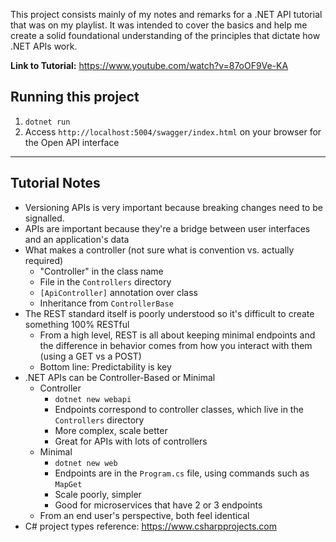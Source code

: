 This project consists mainly of my notes and remarks for a .NET API tutorial that was on my playlist. It was intended to cover the basics and help me create a solid foundational understanding of the principles that dictate how .NET APIs work.

**Link to Tutorial:** https://www.youtube.com/watch?v=87oOF9Ve-KA

## Running this project
1. `dotnet run`
2. Access `http://localhost:5004/swagger/index.html` on your browser for the Open API interface

---

## Tutorial Notes

- Versioning APIs is very important because breaking changes need to be signalled.
- APIs are important because they're a bridge between user interfaces and an application's data
- What makes a controller (not sure what is convention vs. actually required)
  - "Controller" in the class name
  - File in the `Controllers` directory
  - `[ApiController]` annotation over class
  - Inheritance from `ControllerBase`
- The REST standard itself is poorly understood so it's difficult to create something 100% RESTful
  - From a high level, REST is all about keeping minimal endpoints and the difference in behavior comes from how you interact with them (using a GET vs a POST)
  - Bottom line: Predictability is key
- .NET APIs can be Controller-Based or Minimal
  - Controller
    - `dotnet new webapi`
    - Endpoints correspond to controller classes, which live in the `Controllers` directory
    - More complex, scale better
    - Great for APIs with lots of controllers
  - Minimal
    - `dotnet new web`
    - Endpoints are in the `Program.cs` file, using commands such as `MapGet`
    - Scale poorly, simpler
    - Good for microservices that have 2 or 3 endpoints
  - From an end user's perspective, both feel identical
- C# project types reference: https://www.csharpprojects.com